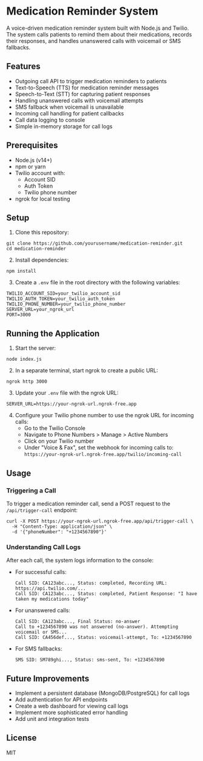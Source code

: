 # Medication Reminder System

A voice-driven medication reminder system built with Node.js and Twilio. The system calls patients to remind them about their medications, records their responses, and handles unanswered calls with voicemail or SMS fallbacks.

## Features

- Outgoing call API to trigger medication reminders to patients
- Text-to-Speech (TTS) for medication reminder messages
- Speech-to-Text (STT) for capturing patient responses
- Handling unanswered calls with voicemail attempts
- SMS fallback when voicemail is unavailable
- Incoming call handling for patient callbacks
- Call data logging to console
- Simple in-memory storage for call logs

## Prerequisites

- Node.js (v14+)
- npm or yarn
- Twilio account with:
  - Account SID
  - Auth Token
  - Twilio phone number
- ngrok for local testing

## Setup

1. Clone this repository:
```
git clone https://github.com/yourusername/medication-reminder.git
cd medication-reminder
```

2. Install dependencies:
```
npm install
```

3. Create a `.env` file in the root directory with the following variables:
```
TWILIO_ACCOUNT_SID=your_twilio_account_sid
TWILIO_AUTH_TOKEN=your_twilio_auth_token
TWILIO_PHONE_NUMBER=your_twilio_phone_number
SERVER_URL=your_ngrok_url
PORT=3000
```

## Running the Application

1. Start the server:
```
node index.js
```

2. In a separate terminal, start ngrok to create a public URL:
```
ngrok http 3000
```

3. Update your `.env` file with the ngrok URL:
```
SERVER_URL=https://your-ngrok-url.ngrok-free.app
```

4. Configure your Twilio phone number to use the ngrok URL for incoming calls:
   - Go to the Twilio Console
   - Navigate to Phone Numbers > Manage > Active Numbers
   - Click on your Twilio number
   - Under "Voice & Fax", set the webhook for incoming calls to:
     `https://your-ngrok-url.ngrok-free.app/twilio/incoming-call`

## Usage

### Triggering a Call

To trigger a medication reminder call, send a POST request to the `/api/trigger-call` endpoint:

```
curl -X POST https://your-ngrok-url.ngrok-free.app/api/trigger-call \
  -H "Content-Type: application/json" \
  -d '{"phoneNumber": "+1234567890"}'
```

### Understanding Call Logs

After each call, the system logs information to the console:

- For successful calls:
  ```
  Call SID: CA123abc..., Status: completed, Recording URL: https://api.twilio.com/...
  Call SID: CA123abc..., Status: completed, Patient Response: "I have taken my medications today"
  ```

- For unanswered calls:
  ```
  Call SID: CA123abc..., Final Status: no-answer
  Call to +1234567890 was not answered (no-answer). Attempting voicemail or SMS...
  Call SID: CA456def..., Status: voicemail-attempt, To: +1234567890
  ```

- For SMS fallbacks:
  ```
  SMS SID: SM789ghi..., Status: sms-sent, To: +1234567890
  ```

## Future Improvements

- Implement a persistent database (MongoDB/PostgreSQL) for call logs
- Add authentication for API endpoints
- Create a web dashboard for viewing call logs
- Implement more sophisticated error handling
- Add unit and integration tests

## License

MIT